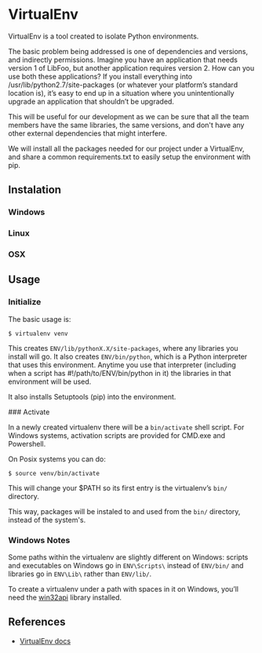 # VirtualEnv
VirtualEnv is a tool created to isolate Python environments. 

The basic problem being addressed is one of dependencies and versions, and indirectly permissions. Imagine you have an application that needs version 1 of LibFoo, but another application requires version 2. How can you use both these applications? If you install everything into /usr/lib/python2.7/site-packages (or whatever your platform’s standard location is), it’s easy to end up in a situation where you unintentionally upgrade an application that shouldn’t be upgraded.

This will be useful for our development as we can be sure that all the team members have the same libraries, the same versions, and don't have any other external dependencies that might interfere. 

We will install all the packages needed for our project under a VirtualEnv, and share a common requirements.txt to easily setup the environment with pip.

## Instalation

### Windows

### Linux

### OSX


## Usage


### Initialize

The basic usage is:

```
$ virtualenv venv
```
This creates ```ENV/lib/pythonX.X/site-packages```, where any libraries you install will go. It also creates ```ENV/bin/python```, which is a Python interpreter that uses this environment. Anytime you use that interpreter (including when a script has #!/path/to/ENV/bin/python in it) the libraries in that environment will be used.

It also installs Setuptools (pip) into the environment.

### Activate

In a newly created virtualenv there will be a ```bin/activate``` shell script. For Windows systems, activation scripts are provided for CMD.exe and Powershell.

On Posix systems you can do:

```
$ source venv/bin/activate
```

This will change your $PATH so its first entry is the virtualenv’s ```bin/``` directory. 

This way, packages will be instaled to and used from the ```bin/``` directory, instead of the system's. 

### Windows Notes
Some paths within the virtualenv are slightly different on Windows: scripts and executables on Windows go in ```ENV\Scripts\``` instead of ```ENV/bin/``` and libraries go in ```ENV\Lib\``` rather than ```ENV/lib/```.

To create a virtualenv under a path with spaces in it on Windows, you’ll need the [win32api](http://sourceforge.net/projects/pywin32/) library installed.

## References
- [VirtualEnv docs](http://www.virtualenv.org/en/latest/virtualenv.html)
